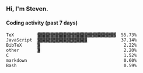 ### Hi, I'm Steven.

#### Coding activity (past 7 days)
```
TeX         ▓▓▓▓▓▓▓▓▓▓▓▓▓▓▓▓▓▓▓▓▓▓▓▓▓▓▓▓▓▓  55.73%
JavaScript  ▓▓▓▓▓▓▓▓▓▓▓▓▓▓▓▓▓▓▓             37.14%
BibTeX      ▓                                2.22%
other       ▓                                2.20%
C                                            1.52%
markdown                                     0.60%
Bash                                         0.59%
```
